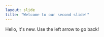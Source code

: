 ```yaml
---
layout: slide
title: "Welcome to our second slide!"
---
```

Hello, it's new.
Use the left arrow to go back!
